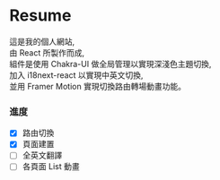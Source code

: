 # Resume

這是我的個人網站,  
由 React 所製作而成,  
組件是使用 Chakra-UI 做全局管理以實現深淺色主題切換,  
加入 i18next-react 以實現中英文切換,  
並用 Framer Motion 實現切換路由轉場動畫功能。

### 進度

- [x] 路由切換
- [x] 頁面建置
- [ ] 全英文翻譯
- [ ] 各頁面 List 動畫
